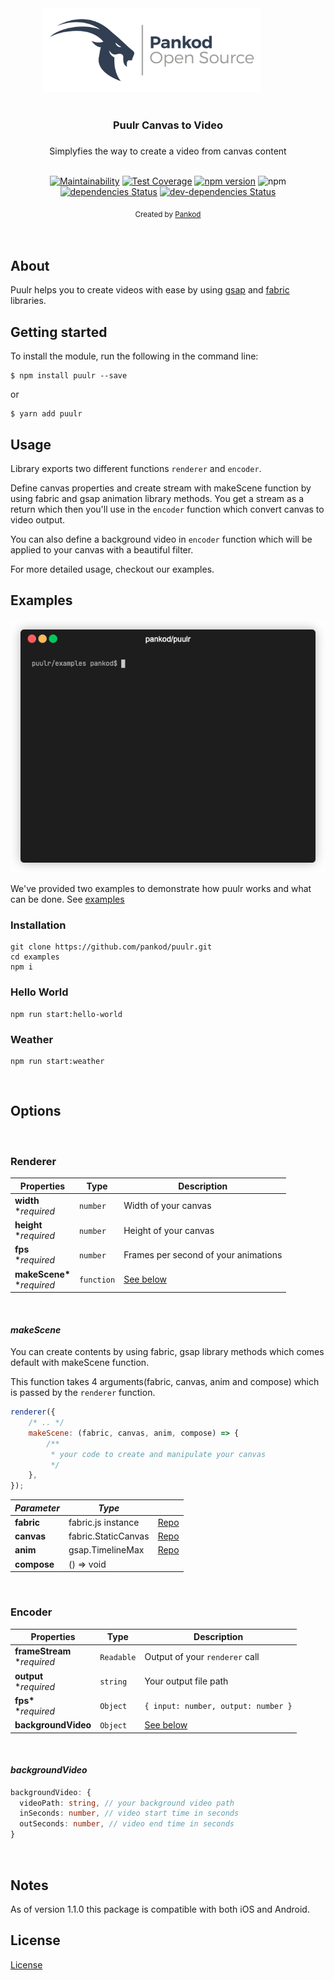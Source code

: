 <div align="center">
 <img src="media/pankod.png" width="350">
  &nbsp;&nbsp;&nbsp;&nbsp;&nbsp;&nbsp;&nbsp;&nbsp;&nbsp;&nbsp;&nbsp;&nbsp;
</div>

<br/>
<div align="center"> <h3><b>Puulr Canvas to Video</b><h3> </div>

<div align="center"> Simplyfies the way to create a video from canvas content </div>
<br/>
<div align="center">

[![Maintainability](https://api.codeclimate.com/v1/badges/e298d0770a36e222a6b3/maintainability)](https://api.codeclimate.com/v1/badges/e298d0770a36e222a6b3/maintainability)
[![Test Coverage](https://api.codeclimate.com/v1/badges/e298d0770a36e222a6b3/test_coverage)](https://codeclimate.com/github/pankod/puulr/test_coverage)
[![npm version](https://img.shields.io/npm/v/@pankod/puulr.svg)](https://www.npmjs.com/package/@pankod/puulr)
![npm](https://img.shields.io/npm/dw/@pankod/puulr)
[![dependencies Status](https://david-dm.org/pankod/puulr/status.svg)](https://david-dm.org/pankod/puulr)
[![dev-dependencies Status](https://david-dm.org/pankod/puulr/dev-status.svg)](https://david-dm.org/pankod/puulr?type=dev)

</div>
<div align="center">
  <sub>Created by <a href="https://www.pankod.com">Pankod</a></sub>
</div>
<br/>
<br/>

## About

Puulr helps you to create videos with ease by using [gsap](https://github.com/greensock/GSAP) and [fabric](https://github.com/fabricjs/fabric.js) libraries.

## Getting started

To install the module, run the following in the command line:

```
$ npm install puulr --save
```

or

```
$ yarn add puulr
```

## Usage

Library exports two different functions `renderer` and `encoder`.

Define canvas properties and create stream with makeScene function by using fabric and gsap animation library methods. You get a stream as a return which then you'll use in the `encoder` function which convert canvas to video output.

You can also define a background video in `encoder` function which will be applied to your canvas with a beautiful filter.

For more detailed usage, checkout our examples.

## Examples

<div align="center">
 <img width="600" src="media/pullr-gif.gif" >
</div>

We've provided two examples to demonstrate how puulr works and what can be done. See [examples](./examples)

### Installation

```
git clone https://github.com/pankod/puulr.git
cd examples
npm i
```

### Hello World

```
npm run start:hello-world
```

### Weather

```
npm run start:weather
```

<br/>

## Options

<br/>

### **Renderer**

| Properties                        | Type       | Description                          |
| --------------------------------- | ---------- | ------------------------------------ |
| **width** <br> \*_required_       | `number`   | Width of your canvas                 |
| **height** <br> \*_required_      | `number`   | Height of your canvas                |
| **fps** <br> \*_required_         | `number`   | Frames per second of your animations |
| **makeScene\*** <br> \*_required_ | `function` | [See below](#makeScene)              |

<br/>

#### **_makeScene_**

You can create contents by using fabric, gsap library methods which comes default with makeScene function.

This function takes 4 arguments(fabric, canvas, anim and compose) which is passed by the `renderer` function.

```js
renderer({
    /* .. */
    makeScene: (fabric, canvas, anim, compose) => {
        /**
         * your code to create and manipulate your canvas
         */
    },
});
```

| _Parameter_ | _Type_              |                                               |
| ----------- | ------------------- | --------------------------------------------- |
| **fabric**  | fabric.js instance  | [Repo](https://github.com/fabricjs/fabric.js) |
| **canvas**  | fabric.StaticCanvas | [Repo](https://github.com/fabricjs/fabric.js) |
| **anim**    | gsap.TimelineMax    | [Repo](https://github.com/greensock/GSAP)     |
| **compose** | () => void          |

<br/>

### **Encoder**

| Properties                        | Type       | Description                         |
| --------------------------------- | ---------- | ----------------------------------- |
| **frameStream** <br> \*_required_ | `Readable` | Output of your `renderer` call      |
| **output** <br> \*_required_      | `string`   | Your output file path               |
| **fps\*** <br> \*_required_       | `Object`   | `{ input: number, output: number }` |
| **backgroundVideo**               | `Object`   | [See below](#backgroundVideo)       |

<br/>

#### **_backgroundVideo_**

```ts
backgroundVideo: {
  videoPath: string, // your background video path
  inSeconds: number, // video start time in seconds
  outSeconds: number, // video end time in seconds
}
```

<br/>

## Notes

As of version 1.1.0 this package is compatible with both iOS and Android.

## License

[License](./LICENSE)
